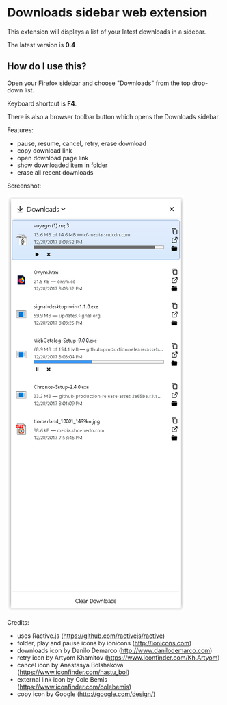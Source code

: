 # Downloads sidebar web extension

This extension will displays a list of your latest downloads in a sidebar.

The latest version is **0.4**

## How do I use this?

Open your Firefox sidebar and choose "Downloads" from the top drop-down list.

Keyboard shortcut is **F4**.

There is also a browser toolbar button which opens the Downloads sidebar.

Features:

* pause, resume, cancel, retry, erase download
* copy download link
* open download page link
* show downloaded item in folder
* erase all recent downloads

Screenshot:

![](screenshot.png)

Credits:

* uses Ractive.js (https://github.com/ractivejs/ractive)
* folder, play and pause icons by ionicons (http://ionicons.com)
* downloads icon by Danilo Demarco (http://www.danilodemarco.com)
* retry icon by Artyom Khamitov (https://www.iconfinder.com/Kh.Artyom)
* cancel icon by Anastasya Bolshakova (https://www.iconfinder.com/nastu_bol)
* external link icon by Cole Bemis (https://www.iconfinder.com/colebemis)
* copy icon by Google (http://google.com/design/)
